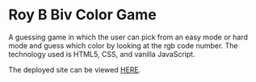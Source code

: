 <h1>Roy B Biv Color Game</h1>

<p>A guessing game in which the user can pick from an easy mode or hard mode and guess which color by looking at the rgb code number.  The technology used is HTML5, CSS, and vanilla JavaScript.  </p>

<p>The deployed site can be viewed <a href="http://roygbiv.bitballoon.com/">HERE</a>.

